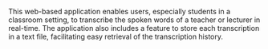 This web-based application enables users, especially students in a classroom setting, to transcribe the spoken words of a teacher or lecturer in real-time. The application also includes a feature to store each transcription in a text file, facilitating easy retrieval of the transcription history.
